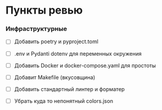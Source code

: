 # Пункты ревью
### Инфраструктурные
- [ ] Добавить poetry и pyproject.toml
- [ ] .env и Pydanti dotenv для переменных окружения 
- [ ] Добавить Docker и docker-compose.yaml для простоты 
- [ ] Добавит Makefile (вкусовщина)
- [ ] Добавить стандартный линтер и форматер

- [ ] Убрать куда то непонятный colors.json 